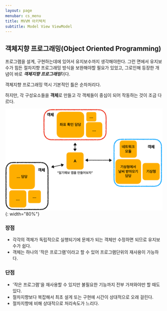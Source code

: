 ```yaml
---
layout: page
menubar: cs_menu
title: MVVM 아키텍처
subtitle: Model View ViewModel
---
```


## 객체지향 프로그래밍(Object Oriented Programming)

프로그램을 설계, 구현하는데에 있어서 유지보수까지 생각해야한다. 그런 면에서 유지보수가 힘든 절차지향 프로그래밍 방식을 보완해야할 필요가 있었고, 그로인해 등장한 개념이 바로 ***객체지향 프로그래밍***이다.

객체지향 프로그래밍 역시 기본적인 틀은 순차처리다.

하지만, 각 구성요소들을 **객체**로 만들고 각 객체들이 중심이 되어 작동하는 것이 조금 다르다.

![Obejct Oriented Programming Concept](/img/2022-10-10/object_oriented_concept.png){: width="80%"}

### 장점

- 각각의 객체가 독립적으로 실행되기에 문제가 되는 객체만 수정하면 되므로 유지보수가 쉽다.
- 객체는 하나의 '작은 프로그램'이라고 할 수 있어 프로그램단위의 재사용이 가능하다. 

### 단점

- '작은 프로그램'을 재사용할 수 있지만 불필요한 기능까지 전부 가져와야만 할 때도 있다.
- 절차지향보다 복잡해서 최초 설게 또는 구현에 시간이 상대적으로 오래 걸린다.
- 절차지향에 비해 상대적으로 처리속도가 느리다.